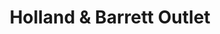---
title: "Holland & Barrett Outlet"
url: /braintree/holland-und-barrett-outlet/
shop: Bioladen
---